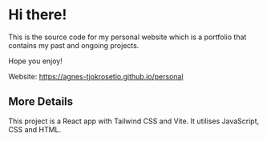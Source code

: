 # Hi there!

This is the source code for my personal website which is a portfolio that contains my past and ongoing projects.

Hope you enjoy!

Website: https://agnes-tjokrosetio.github.io/personal

## More Details

This project is a React app with Tailwind CSS and Vite. It utilises JavaScript, CSS and HTML.

